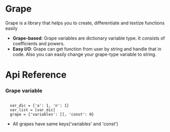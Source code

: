 # Grape
Grape is a library that helps you to create, differentiate and textize functions easily
+ **Grape-based**: Grape variables are dictionary variable type. It consists of coefficients and powers.
+ **Easy I/O**: Grape can get function from user by string and handle that in code. Also you can easily change your grape-type variable to string.
  
# Api Reference
### Grape variable
<code>
  var_dic = {'a': 1, 'n': 1}
  var_list = [var_dic]
  grape = {'variables': [], 'const': 0}
</code>

+ All grapes have same keys('variables' and 'const')

